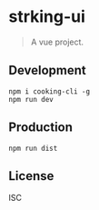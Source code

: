 # strking-ui
> A vue project.

## Development

```shell
npm i cooking-cli -g
npm run dev
```

## Production
```
npm run dist
```

## License
ISC
